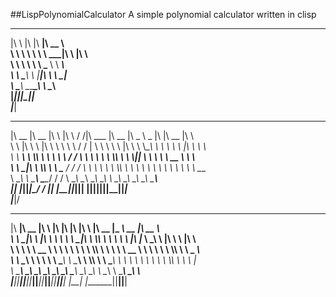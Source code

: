 ##LispPolynomialCalculator
A simple polynomial calculator written in clisp

 ___       ___  ________  ________                                                                                
|\  \     |\  \|\   ____\|\   __  \                                                                               
\ \  \    \ \  \ \  \___|\ \  \|\  \                                                                              
 \ \  \    \ \  \ \_____  \ \   ____\                                                                             
  \ \  \____\ \  \|____|\  \ \  \___|                                                                             
   \ \_______\ \__\____\_\  \ \__\                                                                                
    \|_______|\|__|\_________\|__|                                                                                
                  \|_________|                                                                                    
                                                                                                                  
                                                                                                                  
 ________  ________  ___           ___    ___ ________   ________  _____ ______   ___  ________  ___              
|\   __  \|\   __  \|\  \         |\  \  /  /|\   ___  \|\   __  \|\   _ \  _   \|\  \|\   __  \|\  \             
\ \  \|\  \ \  \|\  \ \  \        \ \  \/  / | \  \\ \  \ \  \|\  \ \  \\\__\ \  \ \  \ \  \|\  \ \  \            
 \ \   ____\ \  \\\  \ \  \        \ \    / / \ \  \\ \  \ \  \\\  \ \  \\|__| \  \ \  \ \   __  \ \  \           
  \ \  \___|\ \  \\\  \ \  \____    \/  /  /   \ \  \\ \  \ \  \\\  \ \  \    \ \  \ \  \ \  \ \  \ \  \____      
   \ \__\    \ \_______\ \_______\__/  / /      \ \__\\ \__\ \_______\ \__\    \ \__\ \__\ \__\ \__\ \_______\    
    \|__|     \|_______|\|_______|\___/ /        \|__| \|__|\|_______|\|__|     \|__|\|__|\|__|\|__|\|_______|    
                                 \|___|/                                                                          
                                                                                                                  
                                                                                                                  
 ________  ________  ___       ________  ___  ___  ___       ________  _________  ________  ________              
|\   ____\|\   __  \|\  \     |\   ____\|\  \|\  \|\  \     |\   __  \|\___   ___\\   __  \|\   __  \             
\ \  \___|\ \  \|\  \ \  \    \ \  \___|\ \  \\\  \ \  \    \ \  \|\  \|___ \  \_\ \  \|\  \ \  \|\  \            
 \ \  \    \ \   __  \ \  \    \ \  \    \ \  \\\  \ \  \    \ \   __  \   \ \  \ \ \  \\\  \ \   _  _\           
  \ \  \____\ \  \ \  \ \  \____\ \  \____\ \  \\\  \ \  \____\ \  \ \  \   \ \  \ \ \  \\\  \ \  \\  \|          
   \ \_______\ \__\ \__\ \_______\ \_______\ \_______\ \_______\ \__\ \__\   \ \__\ \ \_______\ \__\\ _\          
    \|_______|\|__|\|__|\|_______|\|_______|\|_______|\|_______|\|__|\|__|    \|__|  \|_______|\|__|\|__|         
                                                                                                                  
                                                                                                                  
                                                                                                                  

